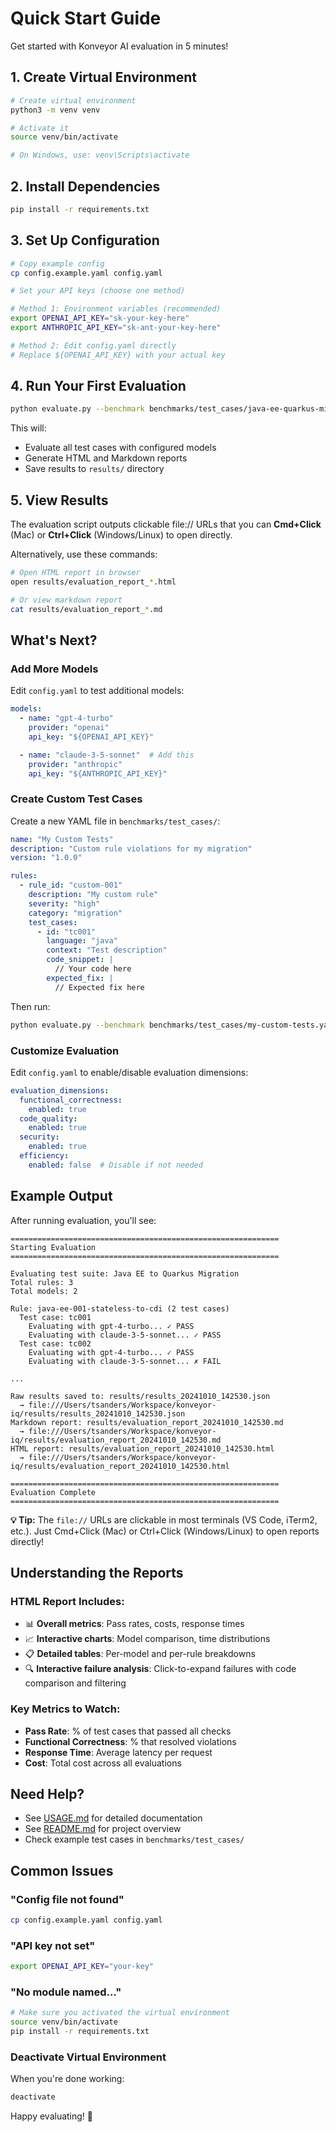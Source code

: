 # Quick Start Guide

Get started with Konveyor AI evaluation in 5 minutes!

## 1. Create Virtual Environment

```bash
# Create virtual environment
python3 -m venv venv

# Activate it
source venv/bin/activate

# On Windows, use: venv\Scripts\activate
```

## 2. Install Dependencies

```bash
pip install -r requirements.txt
```

## 3. Set Up Configuration

```bash
# Copy example config
cp config.example.yaml config.yaml

# Set your API keys (choose one method)

# Method 1: Environment variables (recommended)
export OPENAI_API_KEY="sk-your-key-here"
export ANTHROPIC_API_KEY="sk-ant-your-key-here"

# Method 2: Edit config.yaml directly
# Replace ${OPENAI_API_KEY} with your actual key
```

## 4. Run Your First Evaluation

```bash
python evaluate.py --benchmark benchmarks/test_cases/java-ee-quarkus-migration.yaml
```

This will:
- Evaluate all test cases with configured models
- Generate HTML and Markdown reports
- Save results to `results/` directory

## 5. View Results

The evaluation script outputs clickable file:// URLs that you can **Cmd+Click** (Mac) or **Ctrl+Click** (Windows/Linux) to open directly.

Alternatively, use these commands:

```bash
# Open HTML report in browser
open results/evaluation_report_*.html

# Or view markdown report
cat results/evaluation_report_*.md
```

## What's Next?

### Add More Models

Edit `config.yaml` to test additional models:

```yaml
models:
  - name: "gpt-4-turbo"
    provider: "openai"
    api_key: "${OPENAI_API_KEY}"

  - name: "claude-3-5-sonnet"  # Add this
    provider: "anthropic"
    api_key: "${ANTHROPIC_API_KEY}"
```

### Create Custom Test Cases

Create a new YAML file in `benchmarks/test_cases/`:

```yaml
name: "My Custom Tests"
description: "Custom rule violations for my migration"
version: "1.0.0"

rules:
  - rule_id: "custom-001"
    description: "My custom rule"
    severity: "high"
    category: "migration"
    test_cases:
      - id: "tc001"
        language: "java"
        context: "Test description"
        code_snippet: |
          // Your code here
        expected_fix: |
          // Expected fix here
```

Then run:

```bash
python evaluate.py --benchmark benchmarks/test_cases/my-custom-tests.yaml
```

### Customize Evaluation

Edit `config.yaml` to enable/disable evaluation dimensions:

```yaml
evaluation_dimensions:
  functional_correctness:
    enabled: true
  code_quality:
    enabled: true
  security:
    enabled: true
  efficiency:
    enabled: false  # Disable if not needed
```

## Example Output

After running evaluation, you'll see:

```
============================================================
Starting Evaluation
============================================================

Evaluating test suite: Java EE to Quarkus Migration
Total rules: 3
Total models: 2

Rule: java-ee-001-stateless-to-cdi (2 test cases)
  Test case: tc001
    Evaluating with gpt-4-turbo... ✓ PASS
    Evaluating with claude-3-5-sonnet... ✓ PASS
  Test case: tc002
    Evaluating with gpt-4-turbo... ✓ PASS
    Evaluating with claude-3-5-sonnet... ✗ FAIL

...

Raw results saved to: results/results_20241010_142530.json
  → file:///Users/tsanders/Workspace/konveyor-iq/results/results_20241010_142530.json
Markdown report: results/evaluation_report_20241010_142530.md
  → file:///Users/tsanders/Workspace/konveyor-iq/results/evaluation_report_20241010_142530.md
HTML report: results/evaluation_report_20241010_142530.html
  → file:///Users/tsanders/Workspace/konveyor-iq/results/evaluation_report_20241010_142530.html

============================================================
Evaluation Complete
============================================================
```

**💡 Tip:** The `file://` URLs are clickable in most terminals (VS Code, iTerm2, etc.). Just Cmd+Click (Mac) or Ctrl+Click (Windows/Linux) to open reports directly!

## Understanding the Reports

### HTML Report Includes:

- 📊 **Overall metrics**: Pass rates, costs, response times
- 📈 **Interactive charts**: Model comparison, time distributions
- 📋 **Detailed tables**: Per-model and per-rule breakdowns
- 🔍 **Interactive failure analysis**: Click-to-expand failures with code comparison and filtering

### Key Metrics to Watch:

- **Pass Rate**: % of test cases that passed all checks
- **Functional Correctness**: % that resolved violations
- **Response Time**: Average latency per request
- **Cost**: Total cost across all evaluations

## Need Help?

- See [USAGE.md](USAGE.md) for detailed documentation
- See [README.md](README.md) for project overview
- Check example test cases in `benchmarks/test_cases/`

## Common Issues

### "Config file not found"
```bash
cp config.example.yaml config.yaml
```

### "API key not set"
```bash
export OPENAI_API_KEY="your-key"
```

### "No module named..."
```bash
# Make sure you activated the virtual environment
source venv/bin/activate
pip install -r requirements.txt
```

### Deactivate Virtual Environment
When you're done working:
```bash
deactivate
```

Happy evaluating! 🚀
